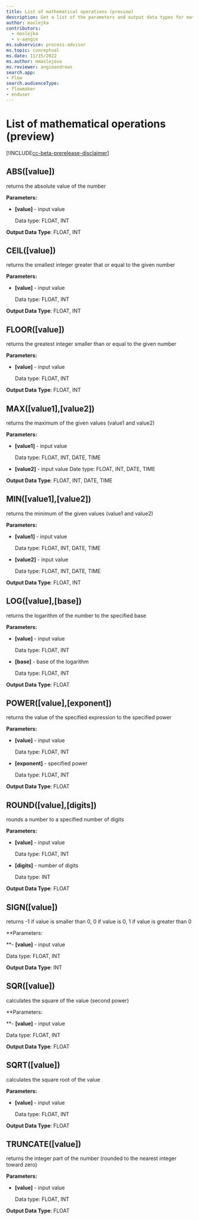 ```yaml
---
title: List of mathematical operations (preview)
description: Get a list of the parameters and output data types for mathematical features in the init desktop application in process advisor.
author: maslejka
contributors:
  - maslejka
  - v-aangie
ms.subservice: process-advisor
ms.topic: conceptual
ms.date: 11/15/2022
ms.author: mmaslejova
ms.reviewer: angieandrews
search.app:
- Flow
search.audienceType:
- flowmaker
- enduser
---
```


# List of mathematical operations (preview)

[!INCLUDE[cc-beta-prerelease-disclaimer](../includes/cc-beta-prerelease-disclaimer.md)]

## ABS([value])

returns the absolute value of the number

**Parameters:**

- **[value]** - input value

   Data type: FLOAT, INT

**Output Data Type**: FLOAT, INT

## CEIL([value])

returns the smallest integer greater that or equal to the given number

**Parameters:**

- **[value]** - input value

   Data type: FLOAT, INT

**Output Data Type**: FLOAT, INT

## FLOOR([value])

returns the greatest integer smaller than or equal to the given number

**Parameters:**

- **[value]** - input value

   Data type: FLOAT, INT

**Output Data Type**: FLOAT, INT

## MAX([value1],[value2])

returns the maximum of the given values (value1 and value2)

**Parameters:**

- **[value1]** - input value

   Data type: FLOAT, INT, DATE, TIME

- **[value2]** - input value
Date type: FLOAT, INT, DATE, TIME

**Output Data Type**: FLOAT, INT, DATE, TIME

## MIN([value1],[value2])

returns the minimum of the given values (value1 and value2)

**Parameters:**

- **[value1]** - input value

   Data type: FLOAT, INT, DATE, TIME

- **[value2]** - input value

   Data type: FLOAT, INT, DATE, TIME

**Output Data Type**: FLOAT, INT

## LOG([value],[base])

returns the logarithm of the number to the specified base

**Parameters:**

- **[value]** - input value

   Data type: FLOAT, INT

- **[base]** - base of the logarithm

   Data type: FLOAT, INT

**Output Data Type**: FLOAT

## POWER([value],[exponent])

returns the value of the specified expression to the specified power

**Parameters:**

- **[value]** - input value

   Data type: FLOAT, INT

- **[exponent]** - specified power

   Data type: FLOAT, INT

**Output Data Type**: FLOAT

## ROUND([value],[digits])

rounds a number to a specified number of digits

**Parameters:**

- **[value]** - input value

   Data type: FLOAT, INT

- **[digits]** - number of digits

   Data type: INT

**Output Data Type**: FLOAT

## SIGN([value])

returns -1 if value is smaller than 0, 0 if value is 0, 1 if value is greater than 0

**Parameters:

**- **[value]** - input value

   Data type: FLOAT, INT

**Output Data Type**: INT

## SQR([value])

calculates the square of the value (second power)

**Parameters:

**- **[value]** - input value

   Data type: FLOAT, INT

**Output Data Type**: FLOAT

## SQRT([value])

calculates the square root of the value

**Parameters:**

- **[value]** - input value

   Data type: FLOAT, INT

**Output Data Type**: FLOAT

## TRUNCATE([value])

returns the integer part of the number (rounded to the nearest integer toward zero)

**Parameters:**

- **[value]** - input value

   Data type: FLOAT, INT

**Output Data Type**: FLOAT



